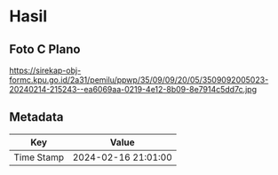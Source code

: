 # Hasil

## Foto C Plano

https://sirekap-obj-formc.kpu.go.id/2a31/pemilu/ppwp/35/09/09/20/05/3509092005023-20240214-215243--ea6069aa-0219-4e12-8b09-8e7914c5dd7c.jpg


## Metadata

| Key        | Value               |
| ---------- | ------------------- |
| Time Stamp | 2024-02-16 21:01:00 |



